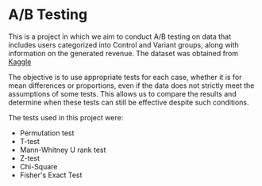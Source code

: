 # A/B Testing
This is a project in which we aim to conduct A/B testing on data that includes users categorized into Control and Variant groups, along with information on the generated revenue. The dataset was obtained from [Kaggle](https://www.kaggle.com/datasets/sergylog/ab-test-data?datasetId=2479030&sortBy=voteCount)

The objective is to use appropriate tests for each case, whether it is for mean differences or proportions, even if the data does not strictly meet the assumptions of some tests. This allows us to compare the results and determine when these tests can still be effective despite such conditions.

The tests used in this project were:

- Permutation test
- T-test
- Mann-Whitney U rank test
- Z-test
- Chi-Square
- Fisher's Exact Test

